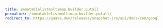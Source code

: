 ```yaml
---
title: immutablelistmultimap.builder.putall
permalink: /immutablelistmultimap.builder.putall/
redirect_to: https://guava.dev/releases/snapshot-jre/api/docs/com/google/common/collect/ImmutableListMultimap.Builder.html#putAll-K-V...-
---
```

